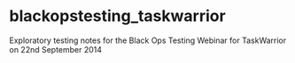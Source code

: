 blackopstesting_taskwarrior
===========================

Exploratory testing notes for the Black Ops Testing Webinar for TaskWarrior on 22nd September 2014
